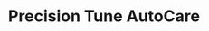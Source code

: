 ---
title: "Precision Tune AutoCare"
url: /university-place/precision-tune-autocare/
shop: Autoteile
---
